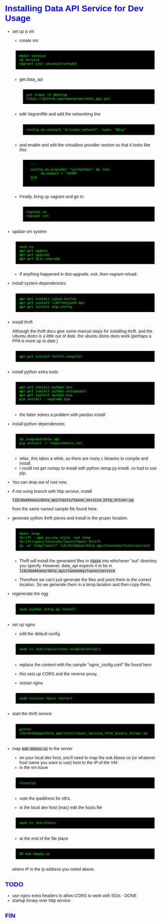 # Installing Data API Service for Dev Usage

- set up a vm
    - create vm

    ```
    mkdir service
    cd service
    vagrant init ubuntu/trusty64
    ```

    - get data_api

        ```
        git clone -b develop https://github.com/eapearson/data_api.git
        ```

    -  edit Vagrantfile and add the networking line

        ```
        config.vm.network "private_network", type: "dhcp"
        ```

    - and enable and edit the virtualbox provider section so that it looks like this:

            ```
            config.vm.provider "virtualbox" do |vb|
                 vb.memory = "2048"
            end
            ```    

    - Finally, bring up vagrant and go in:

        ```
        vagrant up
        vagrant ssh
        ```

- update vm system

    ```
    sudo su
    apt-get update
    apt-get upgrade
    apt-get dist-upgrade
    ```

    - If anything happened in dist-upgrade, exit, then vagrant reload.

- install system dependencies:

    ```
    apt-get install nginx-extras
    apt-get install libfreetype6-dev
    apt-get install pkg-config
    ```

- install thrift

    Although the thrift docs give some manual steps for installing thrift, and the Ubuntu distro is a little out of date, the ubuntu distro does work (perhaps a PPA is more up to date.)

    ```
    apt-get install thrift-compiler
    ```

- install python extra tools:

    ```
    apt-get install python-dev
    apt-get install python-setuptools
    apt-get install python-pip
    pip install --upgrade pip
    ```

    - the latter solves a problem with pandas install

- install python dependencies

    ```
    cd /vagrant/data_api
    pip install -r requirements.txt
    ```

    - relax, this takes a while, as there are many c binaries to compile and install.
    - I could not get numpy to install with python setup.py install, so had to use pip.

-  You can drop out of root now.

- if not using branch with http service, install 

    ```lib/doekbase/data_api/tests/taxon_service_http_driver.py```

    from the same named sample file found here.

- generate python thrift pieces and install in the proper location.

    ```
    mkdir temp
    thrift --gen py:new_style -out temp thrift/specs/taxonomy/taxon/taxon.thrift
    cp -pr temp/taxon/* lib/doekbase/data_api/taxonomy/taxon/service
    ```

    - Thrift will install the generated files in ```taxon``` into whichever "out" directory you specify. However, data_api expects it to be in ```lib/doekbase/data_api/taxonomy/taxon/service```.

    - Therefore we can't just generate the files and point them to the correct location. So we generate them in a temp location and then copy them.

- regenerate the egg

    ```
    sudo python setup.py install
    ```

- set up nginx

    - edit the default config

    ```
    sudo vi /etc/nginx/sites-enabled/default
    ```

    - replace the content with the sample "nginx_config.conf" file found here

    - this sets up CORS and the reverse proxy.

    - restart nginx

    ```
    sudo service nginx restart
    ```

- start the thrift service

    ```
    python lib/doekbase/data_api/tests/taxon_service_http_binary_driver.py
    ```

- map ```euk.kbase.us``` to the server

    - on your local dev host, you'll need to map the euk.kbase.us (or whatever 
host name you want to use) host to the IP of the VM:
    - in the vm issue
    
    ```
    ifconfig
    ```

    - note the ipaddress for eth1.

    - in the local dev host (mac) edit the hosts file

    ```
    sudo vi /etc/hosts
    ```

    - at the end of the file place

    ```
    IP euk.kbase.us
    ```

    where IP is the ip address you noted above.

## TODO

- use nginx extra headers to allow CORS to work with 502s - DONE
- startup binary over http service


## FIN

<style type="text/css">
    body {
        font-family: sans-serif;
    }
    h1, h2, h3, h4, h5, h6 {
        xcolor: #FFF;
        color: blue;
    }
    h3 {
        padding: 4px;
        background-color: gray;
        color: #FFF;
    }
     code {
        xmargin: 1em;
        xdisplay: block;
        xpadding: 1em;
        xcolor: lime;
        background-color: #CCC;
    }
    pre > code {
        font-size: 80%;
        margin: 1em;
        display: block;
        padding: 1em;
        color: lime;
        background-color: black;
    }
</style>
